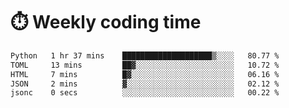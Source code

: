 
# :stopwatch: Weekly coding time
<!--START_SECTION:waka-->

```txt
Python   1 hr 37 mins    ████████████████████▒░░░░   80.77 %
TOML     13 mins         ██▓░░░░░░░░░░░░░░░░░░░░░░   10.72 %
HTML     7 mins          █▓░░░░░░░░░░░░░░░░░░░░░░░   06.16 %
JSON     2 mins          ▓░░░░░░░░░░░░░░░░░░░░░░░░   02.12 %
jsonc    0 secs          ░░░░░░░░░░░░░░░░░░░░░░░░░   00.22 %
```

<!--END_SECTION:waka-->


<!-- <p> <img src="https://github-readme-stats.vercel.app/api?username=cozgerest&show_icons=true&hide_border=false" />  </p> -->

